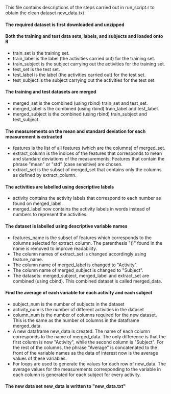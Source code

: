 This file contains descriptions of the steps carried out in run_script.r to obtain the clean dataset new_data.txt

#### The required dataset is first downloaded and unzipped

#### Both the training and test data sets, labels, and subjects and loaded onto R
* train_set is the training set.
* train_label is the label (the activities carried out) for the training set.
* train_subject is the subject carrying out the activities for the training set.
* test_set is the test set.
* test_label is the label (the activities carried out) for the test set.
* test_subject is the subject carrying out the activities for the test set.

#### The training and test datasets are merged
* merged_set is the combined (using rbind) train_set and test_set.
* merged_label is the combined (using rbind) train_label and test_label.
* merged_subject is the combined (using rbind) train_subject and test_subject.

#### The measurements on the mean and standard deviation for each measurement is extracted
* features is the list of all features (which are the columns) of merged_set.
* extract_column is the indices of the features that corresponds to mean and standard deviations of the measurements. Features that contain the phrase "mean" or "std" (case sensitive) are chosen.
* extract_set is the subset of merged_set that contains only the columns as defined by extract_column.

#### The activities are labelled using descriptive labels
* activity contains the activity labels that correspond to each number as found on merged_label.
* merged_label now contains the activity labels in words instead of numbers to represent the activities.

#### The dataset is labelled using descriptive variable names
* features_name is the subset of features which corresponds to the columns selected for extract_column. The parenthesis "()" found in the name is removed to improve readability.
* The column names of extract_set is changed accordingly using feature_name.
* The column name of merged_label is changed to "Activity".
* The column name of merged_subject is changed to "Subject".
* The datasets: merged_subject, merged_label and extract_set are combined (using cbind). This combined dataset is called merged_data.

#### Find the average of each variable for each activity and each subject
* subject_num is the number of subjects in the dataset
* activity_num is the number of different activities in the dataset
* column_num is the number of columns required for the new dataset. This is the same as the number of columns in the dataframe merged_data.
* A new dataframe new_data is created. The name of each column corresponds to the name of merged_data. The only difference is that the first column is now "Activity", while the second column is "Subject". For the rest of the columns, the phrase "Average" is concatenated to the front of the variable names as the data of interest now is the average values of these variables.
* For loops are used to generate the values for each row of new_data. The average values for the measurements corresponding to the variable in each column is generated for each subject for every activity. 

#### The new data set new_data is written to "new_data.txt"
